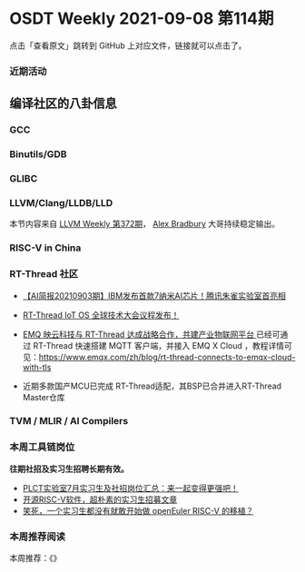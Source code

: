 # OSDT Weekly 2021-09-08 第114期

点击「查看原文」跳转到 GitHub 上对应文件，链接就可以点击了。

### 近期活动

## 编译社区的八卦信息

### GCC

### Binutils/GDB

### GLIBC

### LLVM/Clang/LLDB/LLD

本节内容来自 [LLVM Weekly 第372期](http://llvmweekly.org/issue/372)，
[Alex Bradbury](https://www.linkedin.com/in/alex-bradbury/) 大哥持续稳定输出。

### RISC-V in China

### RT-Thread 社区
- [【AI简报20210903期】IBM发布首款7纳米AI芯片！腾讯朱雀实验室首亮相](https://mp.weixin.qq.com/s/i1ABLEhzckkRMcsilqyaCw) 

- [RT-Thread IoT OS 全球技术大会议程发布！](https://mp.weixin.qq.com/s/VJlUIu5WNUceOrHxsK8IJw)

- [EMQ 映云科技与 RT-Thread 达成战略合作，共建产业物联网平台
 ](https://mp.weixin.qq.com/s/g3k3DvecWcZ7Kc7iQlMLXQ) 已经可通过 RT-Thread 快速搭建 MQTT 客户端，并接入 EMQ X Cloud ，教程详情可见：https://www.emqx.com/zh/blog/rt-thread-connects-to-emqx-cloud-with-tls

- 近期多款国产MCU已完成 RT-Thread适配，其BSP已合并进入RT-Thread Master仓库

### TVM / MLIR / AI Compilers

### 本周工具链岗位

**往期社招及实习生招聘长期有效。**

- [PLCT实验室7月实习生及社招岗位汇总：来一起变得更强吧！](https://mp.weixin.qq.com/s/lL5_L2oh-kNvP8wHMARSAg)
- [开源RISC-V软件，超朴素的实习生招募文章](https://mp.weixin.qq.com/s/ETtlYTHa_41SYrxpSuh_sw)
- [笑死，一个实习生都没有就敢开始做 openEuler RISC-V 的移植？](https://mp.weixin.qq.com/s/x_LUxu1dJTaN6VS7DU6xsg)

### 本周推荐阅读

本周推荐：《》
